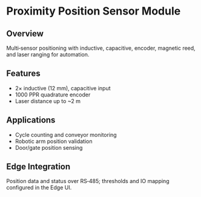 # Proximity Position Sensor Module

## Overview
Multi‑sensor positioning with inductive, capacitive, encoder, magnetic reed, and laser ranging for automation.

## Features
- 2× inductive (12 mm), capacitive input
- 1000 PPR quadrature encoder
- Laser distance up to ~2 m

## Applications
- Cycle counting and conveyor monitoring
- Robotic arm position validation
- Door/gate position sensing

## Edge Integration
Position data and status over RS‑485; thresholds and IO mapping configured in the Edge UI.
